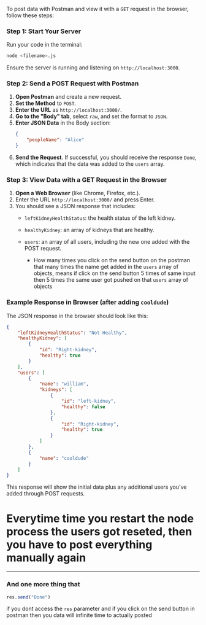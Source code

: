 To post data with Postman and view it with a `GET` request in the browser, follow these steps:

### Step 1: Start Your Server
Run your code in the terminal:
```bash
node <filename>.js
```
Ensure the server is running and listening on `http://localhost:3000`.

### Step 2: Send a POST Request with Postman

1. **Open Postman** and create a new request.
2. **Set the Method** to `POST`.
3. **Enter the URL** as `http://localhost:3000/`.
4. **Go to the "Body" tab**, select `raw`, and set the format to `JSON`.
5. **Enter JSON Data** in the Body section:
   ```json
   {
       "peopleName": "Alice"
   }
   ```
6. **Send the Request**. If successful, you should receive the response `Done`, which indicates that the data was added to the `users` array.

### Step 3: View Data with a GET Request in the Browser

1. **Open a Web Browser** (like Chrome, Firefox, etc.).
2. Enter the URL `http://localhost:3000/` and press Enter.
3. You should see a JSON response that includes:
   - `leftKidneyHealthStatus`: the health status of the left kidney.
   - `healthyKidney`: an array of kidneys that are healthy.
   - `users`: an array of all users, including the new one added with the POST request.

        - How many times you click on the send button on the postman that many times the name get added in the `users` array of objects, means if click on the send button 5 times of same input then 5 times the same user got pushed on that `users` array of objects

### Example Response in Browser (after adding `cooldude`)
The JSON response in the browser should look like this:
```json
{
    "leftKidneyHealthStatus": "Not Healthy",
    "healthyKidney": [
        {
            "id": "Right-kidney",
            "healthy": true
        }
    ],
    "users": [
        {
            "name": "william",
            "kidneys": [
                {
                    "id": "left-kidney",
                    "healthy": false
                },
                {
                    "id": "Right-kidney",
                    "healthy": true
                }
            ]
        },
        {
            "name": "cooldude"
        }
    ]
}
```

This response will show the initial data plus any additional users you’ve added through POST requests.

# Everytime time you restart the node process the users got reseted, then you have to post everything manually again

---

### And one more thing that 
```javascript
res.send("Done")
```
if you dont access the `res` parameter and if you click on the send button in postman then you data will infinite time to actually posted